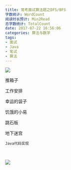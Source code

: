 ```yaml
---
title: 常考面试算法题之DFS/BFS
字数统计: WordCount
阅读时长预计: Min2Read
总字数统计: TotalCount
date: 2017-07-22 16:56:06
categories: 算法与数学
tags:
- 面试
- Java
- 笔试
- 算法
---
```


![](https://ss0.bdstatic.com/70cFuHSh_Q1YnxGkpoWK1HF6hhy/it/u=1381141477,4106246935&fm=11&gp=0.jpg)
<!--more-->
推箱子

工作安排

幸运的袋子

饥饿的小易

跳石板

地下迷宫

```
Java代码实现
```
<br/>

![](http://img0.pconline.com.cn/pconline/1104/26/2398938_cab-window-615.gif)